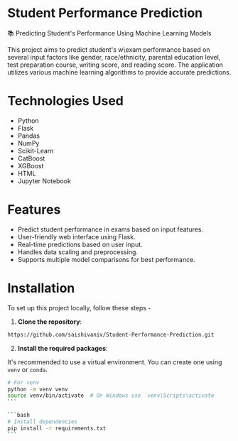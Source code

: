 # Student Performance Prediction
📚 Predicting Student's Performance Using Machine Learning Models

This project aims to predict student's w\exam performance based on several input factors like gender, race/ethnicity, parental education level, test preparation course, writing score, and reading score. The application utilizes various machine learning algorithms to provide accurate predictions.


# Technologies Used

- Python
- Flask
- Pandas
- NumPy
- Scikit-Learn
- CatBoost
- XGBoost
- HTML
- Jupyter Notebook


# Features
* Predict student performance in exams based on input features.
* User-friendly web interface using Flask.
* Real-time predictions based on user input.
* Handles data scaling and preprocessing.
* Supports multiple model comparisons for best performance.

  
# Installation

To set up this project locally, follow these steps -
1. **Clone the repository**:
```bash
https://github.com/saishivaniv/Student-Performance-Prediction.git
```

2.  **Install the required packages**:
   
It's recommended to use a virtual environment. You can create one using `venv` or `conda`.
    
````bash
# For venv
python -m venv venv
source venv/bin/activate  # On Windows use `venv\Scripts\activate
```

```bash
# Install dependencies
pip install -r requirements.txt
```
